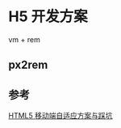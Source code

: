 # H5 开发方案

vm + rem

## px2rem

## 参考

[HTML5 移动端自适应方案与踩坑](https://juejin.cn/post/6844903795613237261)
